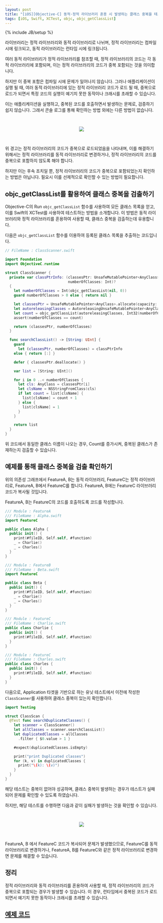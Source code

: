 ```yaml
---
layout: post
title: "[iOS][Objective-C] 동적·정적 라이브러리 혼용 시 발생하는 클래스 중복을 테스트로 검출하기 - objc_getClassList"
tags: [iOS, Swift, XCTest, objc, objc_getClassList]
---
```

{% include JB/setup %}

라이브러리는 정적 라이브러리와 동적 라이브러리로 나뉘며, 정적 라이브러리는 컴파일 시에 링크되고, 동적 라이브러리는 런타임 시에 링크됩니다.

여러 동적 라이브러리가 정적 라이브러리를 참조할 때, 정적 라이브러리의 코드는 각 동적 라이브러리에 포함되며, 이는 정적 라이브러리의 코드가 중복 포함되는 것을 의미합니다. 

하지만 이 중복 포함은 컴파일 시에 문제가 일어나지 않습니다. 그러나 애플리케이션이 실행 될 때, 여러 동적 라이브러리에 있는 정적 라이브러리 코드가 로드 될 때, 중복으로 로드가 되면서 특정 코드의 실행이 예기치 못한 동작이나 크래시를 초래할 수 있습니다.

이는 애플리케이션을 실행하고, 중복된 코드를 호출하면서 발생하는 문제로, 검증하기 쉽지 않습니다. 그래서 콘솔 로그를 통해 확인하는 방법 외에는 다른 방법이 없습니다.

<br/>
<p style="text-align:center;">
<img src="{{ site.production_url }}/image/2025/04/01.png"/>
</p><br/>

위 경고는 정적 라이브러리의 코드가 중복으로 로드되었음을 나타내며, 이를 해결하기 위해서는 정적 라이브러리를 동적 라이브러리로 변경하거나, 정적 라이브러리의 코드를 중복으로 포함하지 않도록 해야 합니다. 

하지만 이는 후속 조치일 뿐, 정적 라이브러리의 코드가 중복으로 포함되었는지 확인하는 방법은 아닙니다. 필요시 이를 선제적으로 확인할 수 있는 방법이 필요합니다.

## **objc_getClassList**를 활용하여 클래스 중복을 검출하기

Objective-C의 Run `objc_getClassList` 함수를 사용하여 모든 클래스 목록을 얻고, 이를 Swift의 XCTest를 사용하여 테스트하는 방법을 소개합니다. 이 방법은 동적 라이브러리와 정적 라이브러리를 혼용하여 사용할 때, 클래스 중복을 검출하는데 유용합니다.

다음은 `objc_getClassList` 함수를 이용하여 등록된 클래스 목록을 추출하는 코드입니다.

```swift
// FileName : ClassScanner.swift

import Foundation
import ObjectiveC.runtime

struct ClassScanner {
  private var classPtrInfo: (classesPtr: UnsafeMutablePointer<AnyClass>,
                             numberOfClasses: Int)?
  {
    let numberOfClasses = Int(objc_getClassList(nil, 0))
    guard numberOfClasses > 0 else { return nil }

    let classesPtr = UnsafeMutablePointer<AnyClass>.allocate(capacity: numberOfClasses)
    let autoreleasingClasses = AutoreleasingUnsafeMutablePointer<AnyClass>(classesPtr)
    let count = objc_getClassList(autoreleasingClasses, Int32(numberOfClasses))
    assert(numberOfClasses == count)

    return (classesPtr, numberOfClasses)
  }

  func searchClassList() -> [String: UInt] {
    guard
      let (classesPtr, numberOfClasses) = classPtrInfo
    else { return [:] }

    defer { classesPtr.deallocate() }

    var list = [String: UInt]()

    for i in 0 ..< numberOfClasses {
      let cls: AnyClass = classesPtr[i]
      let clsName = NSStringFromClass(cls)
      if let count = list[clsName] {
        list[clsName] = count + 1
      } else {
        list[clsName] = 1
      }
    }

    return list
  }
}
```

위 코드에서 동일한 클래스 이름이 나오는 경우, Count를 증가시켜, 중복된 클래스가 존재하는지 검출할 수 있습니다.

## 예제를 통해 클래스 중복을 검출 확인하기

<!--
의존성 그래프 예제 이미지
Application -> FeatureA
Application -> FeatureB
FeatureA -> FeatureC
FeatureB -> FeatureC
-->

위의 의존성 그래프에서 FeatureA, B는 동적 라이브러리, FeatureC는 정적 라이브러리로, FeatureA, B에서 FeatureC를 합니다. FeatureA, B에는 FeatureC 라이브러리 코드가 복사될 것입니다.

FeatureA, B는 FeatureC의 코드를 호출하도록 코드를 작성합니다.

```swift
/// Module : FeatureA
/// FileName : Alpha.swift
import FeatureC

public class Alpha {
  public init() {
    print(#fileID, Self.self, #function)      
    _ = Charlie()
    _ = Charles()
  }
}

/// Module : FeatureB
/// FileName : Beta.swift
import FeatureC

public class Beta {
  public init() {
    print(#fileID, Self.self, #function)      
    _ = Charlie()
    _ = Charles()
  }
}

/// Module : FeatureC
/// FileName : Charlie.swift
public class Charlie {
  public init() {
    print(#fileID, Self.self, #function)
  }
}

/// Module : FeatureC
/// FileName : Charles.swift
public class Charles {
  public init() {
    print(#fileID, Self.self, #function)
  }
}
```

다음으로, Application 타겟을 기반으로 하는 유닛 테스트에서 이전에 작성한 `ClassScanner`를 사용하여 클래스 중복이 있는지 확인합니다.

```swift
import Testing

struct ClassScan {
  @Test func searchDuplicateClasses() {
    let scanner = ClassScanner()
    let allClasses = scanner.searchClassList()
    let duplicatedClasses = allClasses
      .filter { $0.value > 1 }

    #expect(duplicatedClasses.isEmpty)

    print("print Duplicated classes")
    for (k, v) in duplicatedClasses {
      print("\(k): \(v)")
    }
  }
}
```

해당 테스트는 중복이 없어야 성공하며, 클래스 중복이 발생하는 경우가 테스트가 실패되어 문제를 확인할 수 있도록 하였습니다.

하지만, 해당 테스트를 수행하면 다음과 같이 실패가 발생하는 것을 확인할 수 있습니다.

<br/>
<p style="text-align:center;">
<img src="{{ site.production_url }}/image/2025/04/02.png"/>
</p><br/>

FeatureA, B 에서 FeatureC 코드가 복사되어 문제가 발생했으므로, FeatureC를 동적 라이브러리로 변경하거나, FeatureA, B를 FeatureC와 같은 정적 라이브러리로 변경하면 문제를 해결할 수 있습니다.

## 정리

정적 라이브러리와 동적 라이브러리를 혼용하여 사용할 때, 정적 라이브러리의 코드가 중복으로 포함되는 경우가 발생할 수 있습니다.
이 경우, 런타임에서 중복된 코드가 로드되면서 예기치 못한 동작이나 크래시를 초래할 수 있습니다.

## [예제 코드](https://github.com/minsOne/Experiment-Repo/tree/master/20250413)